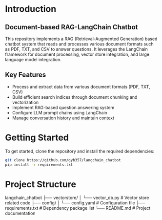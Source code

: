 # Introduction

## Document-based RAG-LangChain Chatbot
This repository implements a RAG (Retrieval-Augmented Generation) based chatbot system that reads and processes various document formats such as PDF, TXT, and CSV to answer questions. It leverages the LangChain framework for document processing, vector store integration, and large language model integration.




## Key Features

 - Process and extract data from various document formats (PDF, TXT, CSV)
 - Build efficient search indices through document chunking and vectorization
 - Implement RAG-based question answering system
 - Configure LLM prompt chains using LangChain
 - Manage conversation history and maintain context




# Getting Started

To get started, clone the repository and install the required dependencies:

```bash
git clone https://github.com/gyb357/langchain_chatbot
pip install -r requirements.txt
```




# Project Structure

langchain_chatbot
├── vectorstore/
│   └── vector_db.py            # Vector store related code
├── config/
│   └── config.yaml             # Configuration file
├── requirements.txt            # Dependency package list
└── README.md                   # Project documentation



